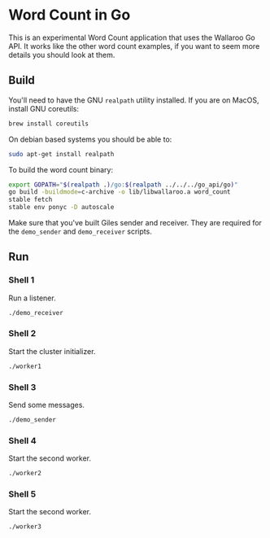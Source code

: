 # Word Count in Go

This is an experimental Word Count application that uses the Wallaroo
Go API. It works like the other word count examples, if you want to
seem more details you should look at them.

## Build

You'll need to have the GNU `realpath` utility installed. If you are on MacOS, install GNU coreutils:

```bash
brew install coreutils
```

On debian based systems you should be able to:

```bash
sudo apt-get install realpath
```

To build the word count binary:

```bash
export GOPATH="$(realpath .)/go:$(realpath ../../../go_api/go)"
go build -buildmode=c-archive -o lib/libwallaroo.a word_count
stable fetch
stable env ponyc -D autoscale
```

Make sure that you've built Giles sender and receiver. They are
required for the `demo_sender` and `demo_receiver` scripts.

## Run

### Shell 1

Run a listener.

```bash
./demo_receiver
```

### Shell 2

Start the cluster initializer.

```bash
./worker1
```

### Shell 3

Send some messages.

```bash
./demo_sender
```

### Shell 4

Start the second worker.

```bash
./worker2
```

### Shell 5

Start the second worker.

```bash
./worker3
```
